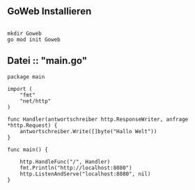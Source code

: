 ## GoWeb Installieren

```

mkdir Goweb
go mod init Goweb

```
## Datei :: "main.go"

```
package main

import (
	"fmt"
	"net/http"
)

func Handler(antwortschreiber http.ResponseWriter, anfrage *http.Request) {
	antwortschreiber.Write([]byte("Hallo Welt"))
}

func main() {

	http.HandleFunc("/", Handler)
	fmt.Println("http://localhost:8080")
	http.ListenAndServe("localhost:8080", nil)
}



```